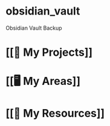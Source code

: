 # obsidian_vault

Obsidian Vault Backup

# [[🚧 My Projects]]

# [[🖥️ My Areas]]

# [[🥇 My Resources]]

